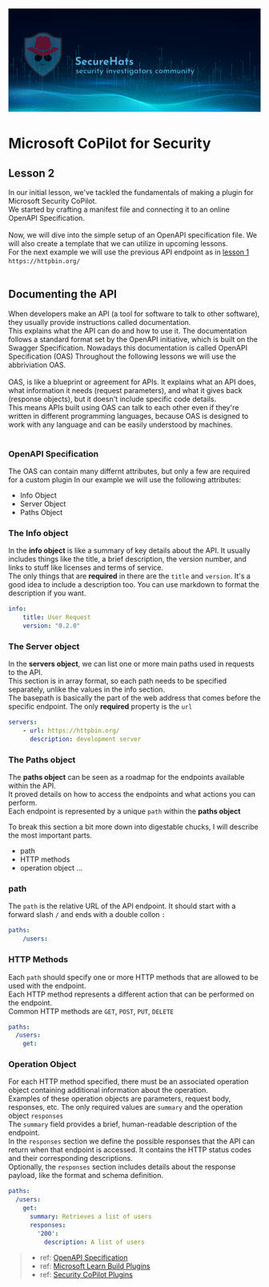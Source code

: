 ![logo](/images/sh-banner.png)
=========

# Microsoft CoPilot for Security

## Lesson 2

In our initial lesson, we've tackled the fundamentals of making a plugin for Microsoft Security CoPilot.  
We started by crafting a manifest file and connecting it to an online OpenAPI Specification.  
<br>
Now, we will dive into the simple setup of an OpenAPI specification file. We will also create a template that we can utilize in upcoming lessons.  
For the next example we will use the previous API endpoint as in [lesson 1](/Lesson%201/README.md) `https://httpbin.org/`  
<br>

## Documenting the API

When developers make an API (a tool for software to talk to other software), they usually provide instructions called documentation.  
This explains what the API can do and how to use it. The documentation follows a standard format set by the OpenAPI initiative, which is built on the Swagger Specification. Nowadays this documentation is called OpenAPI Specification (OAS) Throughout the following lessons we will use the abbriviation OAS.  
<br>
OAS, is like a blueprint or agreement for APIs. It explains what an API does, what information it needs (request parameters), and what it gives back (response objects), but it doesn't include specific code details.  
This means APIs built using OAS can talk to each other even if they're written in different programming languages, because OAS is designed to work with any language and can be easily understood by machines.  
<br>

### OpenAPI Specification

The OAS can contain many differnt attributes, but only a few are required for a custom plugin
In our example we will use the following attributes:
- Info Object
- Server Object
- Paths Object

### The Info object

In the **info object** is like a summary of key details about the API. It usually includes things like the title, a brief description, the version number, and links to stuff like licenses and terms of service.  
The only things that are **required** in there are the `title` and `version`. It's a good idea to include a description too. You can use markdown to format the description if you want.  

```yaml
info:
    title: User Request
    version: "0.2.0"
```

### The Server object

In the **servers object**, we can list one or more main paths used in requests to the API.  
This section is in array format, so each path needs to be specified separately, unlike the values in the info section.  
The basepath is basically the part of the web address that comes before the specific endpoint. The only **required** property is the `url`

```yaml
servers:
    - url: https://httpbin.org/
      description: development server
```

### The Paths object

The **paths object** can be seen as a roadmap for the endpoints available within the API.  
It proved details on how to access the endpoints and what actions you can perform.  
Each endpoint is represented by a unique `path` within the **paths object**

To break this section a bit more down into digestable chucks, I will describe the most important parts.  
- path
- HTTP methods
- operation object
...

### path

The `path` is the relative URL of the API endpoint. It should start with a forward slash `/` and ends with a double collon `:`

```yaml
paths:
    /users:
```

### HTTP Methods

Each `path` should specify one or more HTTP methods that are allowed to be used with the endpoint.  
Each HTTP method represents a different action that can be performed on the endpoint.  
Common HTTP methods are `GET`, `POST`, `PUT`, `DELETE`  

```yaml
paths:
  /users:
    get:
```

### Operation Object

For each HTTP method specified, there must be an associated operation object containing additional information about the operation.  
Examples of these operation objects are parameters, request body, responses, etc. The only required values are `summary` and the operation object `responses`  
The `summary` field provides a brief, human-readable description of the endpoint.  
In the `responses` section we define the possible responses that the API can return when that endpoint is accessed. It contains the HTTP status codes and their corresponding descriptions.  
Optionally, the `responses` section includes details about the response payload, like the format and schema definition.  

```yaml
paths:
  /users:
    get:
      summary: Retrieves a list of users
      responses:
        '200':
          description: A list of users
```

> - ref: [OpenAPI Specification](https://swagger.io/specification/)<br>
> - ref: [Microsoft Learn Build Plugins](https://learn.microsoft.com/en-us/copilot-plugins/get-started)
> - ref: [Security CoPilot Plugins](https://learn.microsoft.com/en-us/security-copilot/plugin_api)